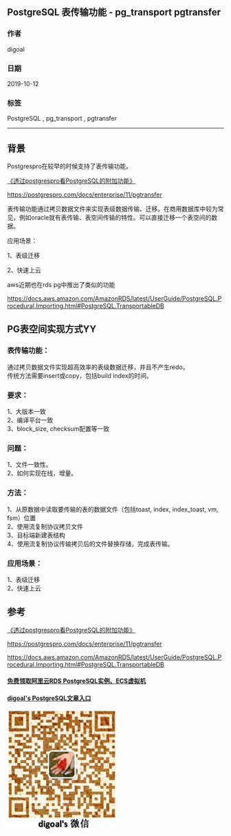 ## PostgreSQL 表传输功能 - pg_transport pgtransfer  
                        
### 作者                        
digoal                        
                        
### 日期                        
2019-10-12                       
                        
### 标签                        
PostgreSQL , pg_transport , pgtransfer      
                        
----                        
                        
## 背景      
Postgrespro在较早的时候支持了表传输功能。  
  
[《透过postgrespro看PostgreSQL的附加功能》](../201709/20170913_02.md)    
  
https://postgrespro.com/docs/enterprise/11/pgtransfer  
  
表传输功能通过拷贝数据文件来实现表级数据传输、迁移。在商用数据库中较为常见，例如oracle就有表传输、表空间传输的特性。可以直接迁移一个表空间的数据。  
  
应用场景：  
  
1、表级迁移  
  
2、快速上云  
  
aws近期也在rds pg中推出了类似的功能  
  
https://docs.aws.amazon.com/AmazonRDS/latest/UserGuide/PostgreSQL.Procedural.Importing.html#PostgreSQL.TransportableDB  
  
## PG表空间实现方式YY  
### 表传输功能：  
通过拷贝数据文件实现超高效率的表级数据迁移，并且不产生redo。  
传统方法需要insert或copy，包括build index的时间。  
  
### 要求：  
1、大版本一致  
2、编译平台一致  
3、block_size, checksum配置等一致  
  
### 问题：  
1、文件一致性。  
2、如何实现在线，增量。  
  
### 方法：  
1、从原数据中读取要传输的表的数据文件（包括toast, index, index_toast, vm, fsm）位置  
2、使用流复制协议拷贝文件  
3、目标端新建表结构  
4、使用流复制协议传输拷贝后的文件替换存储，完成表传输。  
  
### 应用场景：  
1、表级迁移  
2、快速上云  
  
## 参考  
[《透过postgrespro看PostgreSQL的附加功能》](../201709/20170913_02.md)    
  
https://postgrespro.com/docs/enterprise/11/pgtransfer  
  
https://docs.aws.amazon.com/AmazonRDS/latest/UserGuide/PostgreSQL.Procedural.Importing.html#PostgreSQL.TransportableDB  
  
  
#### [免费领取阿里云RDS PostgreSQL实例、ECS虚拟机](https://free.aliyun.com/ "57258f76c37864c6e6d23383d05714ea")
  
  
#### [digoal's PostgreSQL文章入口](https://github.com/digoal/blog/blob/master/README.md "22709685feb7cab07d30f30387f0a9ae")
  
  
![digoal's weixin](../pic/digoal_weixin.jpg "f7ad92eeba24523fd47a6e1a0e691b59")
  
  
  
